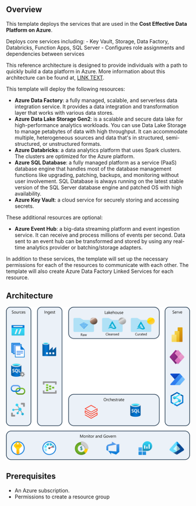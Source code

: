 ## Overview
This template deploys the services that are used in the **Cost Effective Data Platform on Azure**. 

Deploys core services including:
    - Key Vault, Storage, Data Factory, Databricks, Function Apps, SQL Server
    - Configures role assignments and dependencies between services

This reference architecture is designed to provide individuals with a path to quickly build a data platform in Azure. More information about this architecture can be found at, [LINK TEXT](https://link.url).

This template will deploy the following resources:
- **Azure Data Factory**: a fully managed, scalable, and serverless data integration service. It provides a data integration and transformation layer that works with various data stores.
- **Azure Data Lake Storage Gen2**: is a scalable and secure data lake for high-performance analytics workloads. You can use Data Lake Storage to manage petabytes of data with high throughput. It can accommodate multiple, heterogeneous sources and data that's in structured, semi-structured, or unstructured formats.
- **Azure Databricks**: a data analytics platform that uses Spark clusters. The clusters are optimized for the Azure platform.
- **Azure SQL Database**: a fully managed platform as a service (PaaS) database engine that handles most of the database management functions like upgrading, patching, backups, and monitoring without user involvement. SQL Database is always running on the latest stable version of the SQL Server database engine and patched OS with high availability.
- **Azure Key Vault**: a cloud service for securely storing and accessing secrets.

These additional resources are optional:
- **Azure Event Hub**: a big-data streaming platform and event ingestion service. It can receive and process millions of events per second. Data sent to an event hub can be transformed and stored by using any real-time analytics provider or batching/storage adapters.

In addition to these services, the template will set up the necessary permissions for each of the resources to communicate with each other. The template will also create Azure Data Factory Linked Services for each resource.

## Architecture
![Architecture Diagram](images/cost-effective-data-platform-architecture.png "Architecture for cost effective data platform on Azure")

## Prerequisites

- An Azure subscription.
- Permissions to create a resource group
